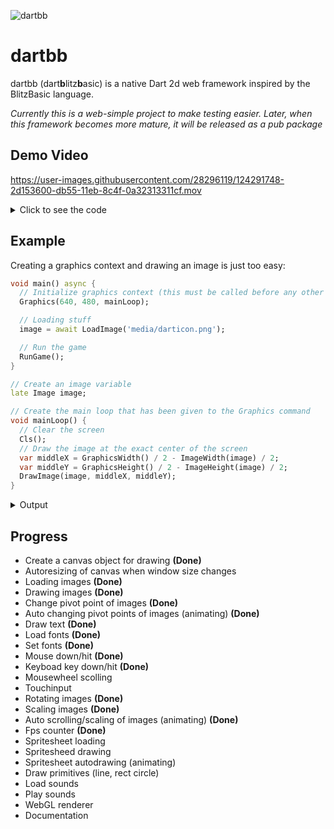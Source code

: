 ![dartbb](https://user-images.githubusercontent.com/28296119/124308891-365ccd80-db6a-11eb-886f-1e669bc9cdbd.png)
# dartbb
dartbb (dart**b**litz**b**asic) is a native Dart 2d web framework inspired by the BlitzBasic language.

_Currently this is a web-simple project to make testing easier. Later, when this framework becomes more mature, it will be released as a pub package_


## Demo Video

https://user-images.githubusercontent.com/28296119/124291748-2d153600-db55-11eb-8c4f-0a32313311cf.mov

<details>
  <summary>Click to see the code</summary>
  
  ```dart
import 'dart:html';

import 'dartbb/dartbb.dart';
import 'dartbb/font.dart';
import 'dartbb/image.dart';

void main() async {
  // Initialize graphics context (this must be called before any other dartbb function)
  Graphics(640, 480, mainLoop);
  SetAutoMidhandle(true);
  // Loading stuff
  image1 = await LoadImage('media/darticon.png');
  ScaleImage(image1, 2, 2);
  SetImageMidhandle(image1, true);

  // A copy basically copies the image element but not the attributes like scale/rotation/position etc.
  // As you can see above, 'image1' has been scaled and the pivot point has been changed, but that does not
  // apply to the copies when they are copied with 'CopyImage'
  // This is usefull when you don't want to load the same image media multiple times (in this case 'media/darticon.png').
  // To make an exact copy with all attributes, use CloneImage(Image) instead.
  image2 = CopyImage(image1);
  image3 = CopyImage(image1);
  image4 = CopyImage(image1);
  image5 = CopyImage(image1);
  image6 = CopyImage(image1);
  font = LoadFont('media/mandatoryplaything.ttf');

  SetFont(font, 12);

  // Begin the render loop and therefore the given "mainLoop" (this must be called after all resources have been loaded)
  // This should be the last command as this results in an endless loop
  RunGame();
}

// Create some variables for the images and font
late Image image1;
late Image image2;
late Image image3;
late Image image4;
late Image image5;
late Image image6;
late Font font;

// The mainLoop that has been given to the Graphics command
void mainLoop() {
  // Clear the screen
  Cls();

  var mhLeft = MouseHit(0);

  DrawText('FPS: ${FpsString()}', 10, 20);
  DrawText('MS: ${MillisecsString()}', 10, 40);
  DrawText('Press space :)', 100, 20);

  if (mhLeft) {
    if (IsMouseHidden()) {
      ShowMouse();
    } else {
      HideMouse();
    }
  }

  // See https://keycode.info for keycodes
  if (KeyDown(KeyCode.SPACE)) {
    var text1 =
        'Scaled Image size: ${ImageWidth(image1).toString()} | ${ImageHeight(image1).toString()}';
    var text2 =
        'Natural Image size: ${NaturalImageWidth(image1).toString()} | ${NaturalImageHeight(image1).toString()}';

    DrawText(text1, GraphicsWidth() / 2 - TextWidth(text1) / 2,
        GraphicsHeight() / 2 - TextHeight(text1) / 2 - 5);
    DrawText(text2, GraphicsWidth() / 2 - TextWidth(text2) / 2,
        GraphicsHeight() / 2 + TextHeight(text2) / 2 + 5);
  }

  if (IsMouseHidden()) {
    DrawText(
        'mxs: ${MouseXSpeed().toString()} | mys: ${MouseYSpeed().toString()}',
        MouseX() - 50,
        MouseY() + 80);
  } else {
    DrawText('mx: ${MouseX().toString()} | my: ${MouseY().toString()}',
        MouseX() - 50, MouseY() + 80);
  }

  var anchorX = 120;
  var anchorY = 100;

  // Auto animating is pretty easy right? :)

  AutoScaleImageX(image2, 0.04, 0, 1, true);
  DrawImage(image2, anchorX, anchorY);

  AutoScaleImageX(image3, 0.05, 0.5, 1.5, true);
  AutoScaleImageY(image3, 0.05, 0.8, 1.8, true);
  DrawImage(image3, anchorX + 100, anchorY);

  AutoScaleImageX(image4, 0.05, 0, 2, true);
  AutoScaleImageY(image4, 0.05, 0, 2, true);
  AutoRotateImage(image4, 2);
  DrawImage(image4, anchorX + 200, anchorY);

  AutoScaleImageX(image5, 0.04, 0, 1, true);
  AutoRotateImage(image5, 1);
  DrawImage(image5, anchorX + 300, anchorY);

  AutoRotateImage(image6, 2, 90, 360, true);
  DrawImage(image6, anchorX + 400, anchorY);

  AutoHandleImageX(image1, 1, -50, 50, true);
  AutoHandleImageY(image1, 2, -50, 50, true);
  AutoRotateImage(image1, 2);
  DrawImage(image1, GraphicsWidth() / 2,
      GraphicsHeight() / 2 + ImageHeight(image1) / 2);
}


  ```
</details>

## Example
Creating a graphics context and drawing an image is just too easy:
```dart
void main() async {
  // Initialize graphics context (this must be called before any other dartbb function)
  Graphics(640, 480, mainLoop);

  // Loading stuff
  image = await LoadImage('media/darticon.png');

  // Run the game
  RunGame();
}

// Create an image variable
late Image image;

// Create the main loop that has been given to the Graphics command
void mainLoop() {
  // Clear the screen
  Cls();
  // Draw the image at the exact center of the screen
  var middleX = GraphicsWidth() / 2 - ImageWidth(image) / 2;
  var middleY = GraphicsHeight() / 2 - ImageHeight(image) / 2;
  DrawImage(image, middleX, middleY);
}
```

<details>
  <summary>Output</summary>
  
![2021-07-02 16_59_24-dartbb](https://user-images.githubusercontent.com/28296119/124293502-07892c00-db57-11eb-9471-d2995fba06d4.png)

</details>

## Progress
- Create a canvas object for drawing **(Done)**
- Autoresizing of canvas when window size changes
- Loading images **(Done)**
- Drawing images **(Done)**
- Change pivot point of images **(Done)**
- Auto changing pivot points of images (animating) **(Done)**
- Draw text **(Done)**
- Load fonts **(Done)**
- Set fonts **(Done)**
- Mouse down/hit **(Done)**
- Keyboad key down/hit **(Done)**
- Mousewheel scolling
- Touchinput
- Rotating images **(Done)**
- Scaling images **(Done)**
- Auto scrolling/scaling of images (animating) **(Done)**
- Fps counter **(Done)**
- Spritesheet loading
- Spritesheed drawing
- Spritesheet autodrawing (animating)
- Draw primitives (line, rect circle)
- Load sounds
- Play sounds
- WebGL renderer
- Documentation

